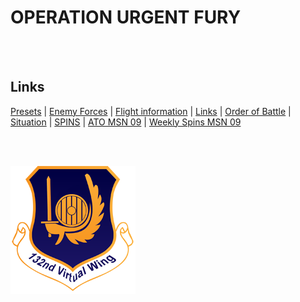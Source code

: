 # OPERATION URGENT FURY

<br>
<br>






## Links
[Presets](/Docs/Presets.md) | [Enemy Forces](/Docs/Enemy.md)  | [Flight information](/Docs/Flights.md)
| [Links](/Docs/Links.md)     | [Order of Battle](/Docs/OOB.md) | [Situation](/Docs/Situation.md) | [SPINS](/Docs/SPINS.md)
| [ATO MSN 09](/Docs/ATO_09.md) | [Weekly Spins MSN 09](/Docs/SPINS_09.md)





<br>
<br>




![132nd Logo](/Images/132ndLogosmall.png)
